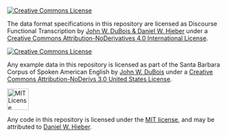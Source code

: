 <a rel=license href=http://creativecommons.org/licenses/by-nd/4.0/><img alt="Creative Commons License" style="border-width:0" src=https://i.creativecommons.org/l/by-nd/4.0/88x31.png></a>

The data format specifications in this repository are licensed as <span xmlns:dct=http://purl.org/dc/terms/ property="dct:title">Discourse Functional Transcription</span> by <a xmlns:cc=http://creativecommons.org/ns# href=https://github.com/digitallinguistics/DFT property="cc:attributionName" rel="cc:attributionURL">John W. DuBois & Daniel W. Hieber</a> under a <a rel=license href=http://creativecommons.org/licenses/by-nd/4.0/>Creative Commons Attribution-NoDerivatives 4.0 International License</a>.

<a rel=license href=http://creativecommons.org/licenses/by-nd/3.0/us/><img alt="Creative Commons License" style="border-width:0" src=https://i.creativecommons.org/l/by-nd/3.0/us/88x31.png></a>

Any example data in this repository is licensed as part of the <span xmlns:dct=http://purl.org/dc/terms/ property="dct:title">Santa Barbara Corpus of Spoken American English</span> by <a xmlns:cc=http://creativecommons.org/ns# href=http://www.linguistics.ucsb.edu/research/santa-barbara-corpus property="cc:attributionName" rel="cc:attributionURL">John W. DuBois</a> under a <a rel=license href=http://creativecommons.org/licenses/by-nd/3.0/us/>Creative Commons Attribution-NoDerivs 3.0 United States License</a>.

<a rel=license href=https://opensource.org/licenses/MIT><img alt="MIT License" style="width: 50px; height: 50px;" src=https://opensource.org/files/osi_keyhole_100X100_90ppi.png></a>

Any code in this repository is licensed under the <a href=https://opensource.org/licenses/MIT>MIT license</a>, and may be attributed to <a href=https://danielhieber.com>Daniel W. Hieber</a>.
